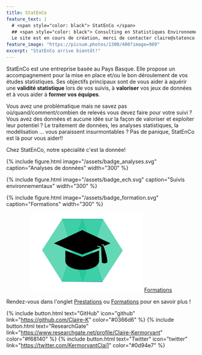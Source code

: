 ```yaml
---
title: StatEnCo
feature_text: |
  # <span style="color: black"> StatEnCo </span>
  ## <span style="color: black"> Consulting en Statistiques Environnementales </span>
  Le site est en cours de création, merci de contacter claire@statenco.com pour tous renseignements
feature_image: "https://picsum.photos/1300/400?image=989"
excerpt: "StatEnCo arrive bientôt!"
---
```


StatEnCo est une entreprise basée au Pays Basque. Elle propose un accompagnement pour la mise en place et/ou le bon déroulement de vos études statistiques. Ses objectifs principaux sont de vous aider à aquérir une **validité statistique** lors de vos suivis, à **valoriser** vos jeux de données et à vous aider à **former vos équipes**.

Vous avez une problématique mais ne savez pas où/quand/comment/combien de relevés vous devez faire pour votre suivi ? Vous avez des données et aucune idée sur la façon de valoriser et exploiter leur potentiel ? Le traitement de données, les analyses statistiques, la modélisation ... vous paraissent insurmontables ? Pas de panique, StatEnCo est là pour vous aider!!

Chez StatEnCo, notre spécialité c'est la donnée! 


{% include figure.html image="/assets/badge_analyses.svg" caption="Analyses de données" width="300" %}

{% include figure.html image="/assets/badge_ech.svg" caption="Suivis environnementaux" width="300" %}

{% include figure.html image="/assets/badge_formation.svg" caption="Formations" width="300" %}


<center>

[<img src="/assets/badge_formation.svg" width="300">](https://statenco.com/formations/)
[Formations](https://statenco.com/formations/)
  
</center>

Rendez-vous dans l'onglet [Prestations](https://statenco.com/categories/) ou [Formations](https://statenco.com/formations/) pour en savoir plus ! 



{% include button.html text="GitHub" icon="github" link="https://github.com/Claire-K" color="#0366d6" %} {% include button.html text="ResearchGate" link="https://www.researchgate.net/profile/Claire-Kermorvant" color="#f68140" %} {% include button.html text="Twitter" icon="twitter" link="https://twitter.com/KermorvantClai1" color="#0d94e7" %} 


